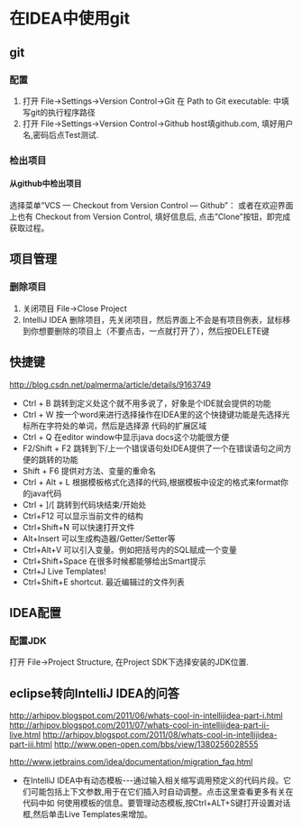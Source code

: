 # 在IDEA中使用git
## git

### 配置
1. 打开 File->Settings->Version Control->Git
在 Path to Git executable: 中填写git的执行程序路径
2. 打开 File->Settings->Version Control->Github
host填github.com, 填好用户名,密码后点Test测试.

### 检出项目

#### 从github中检出项目
选择菜单”VCS — Checkout from Version Control — Github”：
或者在欢迎界面上也有 Checkout from Version Control,
填好信息后, 点击”Clone”按钮，即完成获取过程。

## 项目管理

### 删除项目
1. 关闭项目 File->Close Project
2. IntelliJ IDEA 删除项目，先关闭项目，然后界面上不会是有项目例表，鼠标移到你想要删除的项目上（不要点击，一点就打开了），然后按DELETE键

## 快捷键
http://blog.csdn.net/palmerma/article/details/9163749

* Ctrl + B
跳转到定义处这个就不用多说了，好象是个IDE就会提供的功能
* Ctrl + W
按一个word来进行选择操作在IDEA里的这个快捷键功能是先选择光标所在字符处的单词，然后是选择源
代码的扩展区域
* Ctrl + Q
在editor window中显示java docs这个功能很方便
* F2/Shift + F2
跳转到下/上一个错误语句处IDEA提供了一个在错误语句之间方便的跳转的功能
* Shift + F6
提供对方法、变量的重命名
* Ctrl + Alt + L
根据模板格式化选择的代码,根据模板中设定的格式来format你的java代码
* Ctrl + ]/[
跳转到代码块结束/开始处
* Ctrl+F12
可以显示当前文件的结构
* Ctrl+Shift+N
可以快速打开文件
* Alt+Insert
可以生成构造器/Getter/Setter等
* Ctrl+Alt+V
可以引入变量。例如把括号内的SQL赋成一个变量
* Ctrl+Shift+Space
在很多时候都能够给出Smart提示
* Ctrl+J
Live Templates!
* Ctrl+Shift+E shortcut.
最近编辑过的文件列表

## IDEA配置

### 配置JDK
打开 File->Project Structure, 在Project SDK下选择安装的JDK位置.


## eclipse转向IntelliJ IDEA的问答
http://arhipov.blogspot.com/2011/06/whats-cool-in-intellijidea-part-i.html
http://arhipov.blogspot.com/2011/07/whats-cool-in-intellijidea-part-ii-live.html
http://arhipov.blogspot.com/2011/08/whats-cool-in-intellijidea-part-iii.html
http://www.open-open.com/bbs/view/1380256028555

http://www.jetbrains.com/idea/documentation/migration_faq.html

* 在IntelliJ IDEA中有动态模板---通过输入相关缩写调用预定义的代码片段。它们可能包括上下文参数,用于在它们插入时自动调整。点击这里查看更多有关在代码中如 何使用模板的信息。要管理动态模板,按Ctrl+ALT+S键打开设置对话框,然后单击Live Templates来增加。
